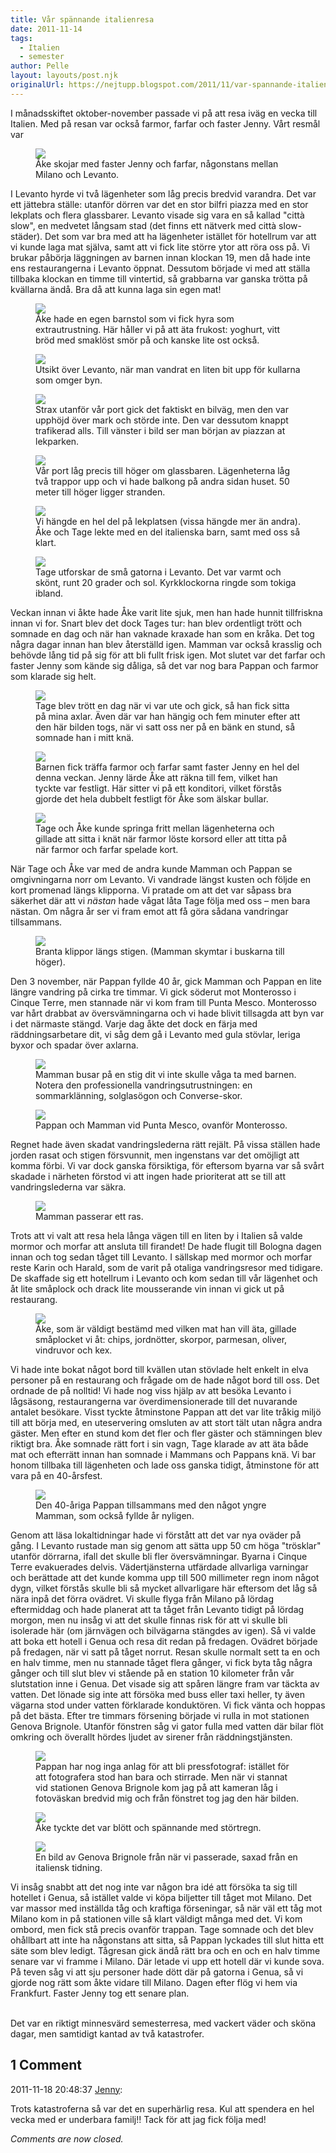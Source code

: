 ```yaml
---
title: Vår spännande italienresa
date: 2011-11-14
tags: 
  - Italien
  - semester	
author: Pelle
layout: layouts/post.njk
originalUrl: https://nejtupp.blogspot.com/2011/11/var-spannande-italienresa.html
---
```


I månadsskiftet oktober-november passade vi på att resa iväg en vecka till Italien. Med på resan var också farmor, farfar och faster Jenny. Vårt resmål var  

<figure>
	<img src="../../../img/2011/11/40-arsresan+till+Levanto-_MG_9136.jpg">
	<figcaption>Åke skojar med faster Jenny och farfar, någonstans mellan Milano och Levanto.</figcaption>
</figure>

I Levanto hyrde vi två lägenheter som låg precis bredvid varandra. Det var ett jättebra ställe: utanför dörren var det en stor bilfri piazza med en stor lekplats och flera glassbarer. Levanto visade sig vara en så kallad "città slow", en medvetet långsam stad (det finns ett nätverk med città slow-städer). Det som var bra med att ha lägenheter istället för hotellrum var att vi kunde laga mat själva, samt att vi fick lite större ytor att röra oss på. Vi brukar påbörja läggningen av barnen innan klockan 19, men då hade inte ens restaurangerna i Levanto öppnat. Dessutom började vi med att ställa tillbaka klockan en timme till vintertid, så grabbarna var ganska trötta på kvällarna ändå. Bra då att kunna laga sin egen mat!

<figure>
	<img src="../../../img/2011/11/40-arsresan+till+Levanto-_MG_9150.jpg">
	<figcaption>Åke hade en egen barnstol som vi fick hyra som extrautrustning. Här håller vi på att äta frukost: yoghurt, vitt bröd med smaklöst smör på och kanske lite ost också.</figcaption>
</figure>

<figure>
	<img src="../../../img/2011/11/40-arsresan+till+Levanto-_MG_9354.jpg">
	<figcaption>Utsikt över Levanto, när man vandrat en liten bit upp för kullarna som omger byn.</figcaption>
</figure>

<figure>
	<img src="../../../img/2011/11/40-arsresan+till+Levanto-_MG_9298.jpg">
	<figcaption>Strax utanför vår port gick det faktiskt en bilväg, men den var upphöjd över mark och störde inte. Den var dessutom knappt trafikerad alls. Till vänster i bild ser man början av piazzan at lekparken.</figcaption>
</figure>

<figure>
	<img src="../../../img/2011/11/40-arsresan+till+Levanto-_MG_9304.jpg">
	<figcaption>Vår port låg precis till höger om glassbaren. Lägenheterna låg två trappor upp och vi hade balkong på andra sidan huset. 50 meter till höger ligger stranden.</figcaption>
</figure>

<figure>
	<img src="../../../img/2011/11/40-arsresan+till+Levanto-_MG_9312.jpg">
	<figcaption>Vi hängde en hel del på lekplatsen (vissa hängde mer än andra). Åke och Tage lekte med en del italienska barn, samt med oss så klart.</figcaption>
</figure>

<figure>
	<img src="../../../img/2011/11/40-arsresan+till+Levanto-_MG_9397.jpg">
	<figcaption>Tage utforskar de små gatorna i Levanto. Det var varmt och skönt, runt 20 grader och sol. Kyrkklockorna ringde som tokiga ibland.</figcaption>
</figure>

Veckan innan vi åkte hade Åke varit lite sjuk, men han hade hunnit tillfriskna innan vi for. Snart blev det dock Tages tur: han blev ordentligt trött och somnade en dag och när han vaknade kraxade han som en kråka. Det tog några dagar innan han blev återställd igen. Mamman var också krasslig och behövde lång tid på sig för att bli fullt frisk igen. Mot slutet var det farfar och faster Jenny som kände sig dåliga, så det var nog bara Pappan och farmor som klarade sig helt.

<figure>
	<img src="../../../img/2011/11/40-arsresan+till+Levanto-_MG_9170.jpg">
	<figcaption>Tage blev trött en dag när vi var ute och gick, så han fick sitta på mina axlar. Även där var han hängig och fem minuter efter att den här bilden togs, när vi satt oss ner på en bänk en stund, så somnade han i mitt knä. </figcaption>
</figure>

<figure>
	<img src="../../../img/2011/11/40-arsresan+till+Levanto-_MG_9424.jpg">
	<figcaption>Barnen fick träffa farmor och farfar samt faster Jenny en hel del denna veckan. Jenny lärde Åke att räkna till fem, vilket han tyckte var festligt. Här sitter vi på ett konditori, vilket förstås gjorde det hela dubbelt festligt för Åke som älskar bullar.</figcaption>
</figure>

<figure>
	<img src="../../../img/2011/11/40-arsresan+till+Levanto-_MG_9294.jpg">
	<figcaption>Tage och Åke kunde springa fritt mellan lägenheterna och gillade att sitta i knät när farmor löste korsord eller att titta på när farmor och farfar spelade kort.</figcaption>
</figure>

När Tage och Åke var med de andra kunde Mamman och Pappan se omgivningarna norr om Levanto. Vi vandrade längst kusten och följde en kort promenad längs klipporna. Vi pratade om att det var såpass bra säkerhet där att vi <i>nästan</i> hade vågat låta Tage följa med oss – men bara nästan. Om några år ser vi fram emot att få göra sådana vandringar tillsammans.</div>

<figure>
	<img src="../../../img/2011/11/40-arsresan+till+Levanto-_MG_9289.jpg">
	<figcaption>Branta klippor längs stigen. (Mamman skymtar i buskarna till höger).</figcaption>
</figure>

Den 3 november, när Pappan fyllde 40 år, gick Mamman och Pappan en lite längre vandring på cirka tre timmar. Vi gick söderut mot Monterosso i Cinque Terre, men stannade när vi kom fram till Punta Mesco. Monterosso var hårt drabbat av översvämningarna och vi hade blivit tillsagda att byn var i det närmaste stängd. Varje dag åkte det dock en färja med räddningsarbetare dit, vi såg dem gå i Levanto med gula stövlar, leriga byxor och spadar över axlarna.

<figure>
	<img src="../../../img/2011/11/40-arsresan+till+Levanto-_MG_9483.jpg">
	<figcaption>Mamman busar på en stig dit vi inte skulle våga ta med barnen. Notera den professionella vandringsutrustningen: en sommarklänning, solglasögon och Converse-skor.</figcaption>
</figure>

<figure>
	<img src="../../../img/2011/11/40-arsresan+till+Levanto-_MG_9527.jpg">
	<figcaption>Pappan och Mamman vid Punta Mesco, ovanför Monterosso.</figcaption>
</figure>

Regnet hade även skadat vandringslederna rätt rejält. På vissa ställen hade jorden rasat och stigen försvunnit, men ingenstans var det omöjligt att komma förbi. Vi var dock ganska försiktiga, för eftersom byarna var så svårt skadade i närheten förstod vi att ingen hade prioriterat att se till att vandringslederna var säkra. </div>

<figure>
	<img src="../../../img/2011/11/40-arsresan+till+Levanto-_MG_9563.jpg">
	<figcaption>Mamman passerar ett ras.</figcaption>
</figure>

Trots att vi valt att resa hela långa vägen till en liten by i Italien så valde mormor och morfar att ansluta till firandet! De hade flugit till Bologna dagen innan och tog sedan tåget till Levanto. I sällskap med mormor och morfar reste Karin och Harald, som de varit på otaliga vandringsresor med tidigare. De skaffade sig ett hotellrum i Levanto och kom sedan till vår lägenhet och åt lite småplock och drack lite mousserande vin innan vi gick ut på restaurang.

<figure>
	<img src="../../../img/2011/11/40-arsresan+till+Levanto-_MG_9575.jpg">
	<figcaption>Åke, som är väldigt bestämd med vilken mat han vill äta, gillade småplocket vi åt: chips, jordnötter, skorpor, parmesan, oliver, vindruvor och kex.</figcaption>
</figure>

Vi hade inte bokat något bord till kvällen utan stövlade helt enkelt in elva personer på en restaurang och frågade om de hade något bord till oss. Det ordnade de på nolltid! Vi hade nog viss hjälp av att besöka Levanto i lågsäsong, restaurangerna var överdimensionerade till det nuvarande antalet besökare. Visst tyckte åtminstone Pappan att det var lite tråkig miljö till att börja med, en uteservering omsluten av att stort tält utan några andra gäster. Men efter en stund kom det fler och fler gäster och stämningen blev riktigt bra. Åke somnade rätt fort i sin vagn, Tage klarade av att äta både mat och efterrätt innan han somnade i Mammans och Pappans knä. Vi bar honom tillbaka till lägenheten och lade oss ganska tidigt, åtminstone för att vara på en 40-årsfest.

<figure>
	<img src="../../../img/2011/11/40-arsresan+till+Levanto-_MG_9595.jpg">
	<figcaption>Den 40-åriga Pappan tillsammans med den något yngre Mamman, som också fyllde år nyligen.</figcaption>
</figure>

Genom att läsa lokaltidningar hade vi förstått att det var nya oväder på gång. I Levanto rustade man sig genom att sätta upp 50 cm höga "trösklar" utanför dörrarna, ifall det skulle bli fler översvämningar. Byarna i Cinque Terre evakuerades delvis. Vädertjänsterna utfärdade allvarliga varningar och berättade att det kunde komma upp till 500 millimeter regn inom något dygn, vilket förstås skulle bli så mycket allvarligare här eftersom det låg så nära inpå det förra ovädret. Vi skulle flyga från Milano på lördag eftermiddag och hade planerat att ta tåget från Levanto tidigt på lördag morgon, men nu insåg vi att det skulle finnas risk för att vi skulle bli isolerade här (om järnvägen och bilvägarna stängdes av igen). Så vi valde att boka ett hotell i Genua och resa dit redan på fredagen. Ovädret började på fredagen, när vi satt på tåget norrut. Resan skulle normalt sett ta en och en halv timme, men nu stannade tåget flera gånger, vi fick byta tåg några gånger och till slut blev vi stående på en station 10 kilometer från vår slutstation inne i Genua. Det visade sig att spåren längre fram var täckta av vatten. Det lönade sig inte att försöka med buss eller taxi heller, ty även vägarna stod under vatten förklarade konduktören. Vi fick vänta och hoppas på det bästa. Efter tre timmars försening började vi rulla in mot stationen Genova Brignole. Utanför fönstren såg vi gator fulla med vatten där bilar flöt omkring och överallt hördes ljudet av sirener från räddningstjänsten.

<figure>
	<img src="../../../img/2011/11/40-arsresan+till+Levanto-_MG_9598.jpg">
	<figcaption>Pappan har nog inga anlag för att bli pressfotograf: istället för att fotografera stod han bara och stirrade. Men när vi stannat vid stationen Genova Brignole kom jag på att kameran låg i fotoväskan bredvid mig och från fönstret tog jag den här bilden.</figcaption>
</figure>

<figure>
	<img src="../../../img/2011/11/40-arsresan+till+Levanto-_MG_9606.jpg">
	<figcaption>Åke tyckte det var blött och spännande med störtregn.</figcaption>
</figure>

<figure>
	<img src="../../../img/2011/11/Photo+2011-11-07+20+59+53.jpg">
	<figcaption>En bild av Genova Brignole från när vi passerade, saxad från en italiensk tidning.</figcaption>
</figure>

Vi insåg snabbt att det nog inte var någon bra idé att försöka ta sig till hotellet i Genua, så istället valde vi köpa biljetter till tåget mot Milano. Det var massor med inställda tåg och kraftiga förseningar, så när väl ett tåg mot Milano kom in på stationen ville så klart väldigt många med det. Vi kom ombord, men fick stå precis ovanför trappan. Tage somnade och det blev ohållbart att inte ha någonstans att sitta, så Pappan lyckades till slut hitta ett säte som blev ledigt. Tågresan gick ändå rätt bra och en och en halv timme senare var vi framme i Milano. Där letade vi upp ett hotell där vi kunde sova. På teven såg vi att sju personer hade dött där på gatorna i Genua, så vi gjorde nog rätt som åkte vidare till Milano. Dagen efter flög vi hem via Frankfurt. Faster Jenny tog ett senare plan.
<br><br>

Det var en riktigt minnesvärd semesterresa, med vackert väder och sköna dagar, men samtidigt kantad av två katastrofer.

<div class="comments">
	<div class="comments-header"><h2>1 Comment</h2></div>
	<div class="comments-body">
			<div class="comment" id="comment-1922116383945767136">
				<p class="comment-header">
					<date datetime="2011-11-18T20:48:37.166+01:00">2011-11-18 20:48:37</date> 
					<a href="https://www.blogger.com/profile/12909819075825098212" rel="nofollow">Jenny</a>:
				</p>
				<div class="comment-content"><p>Trots katastroferna så var det en superhärlig resa. Kul att spendera en hel vecka med er underbara familj!! Tack för att jag fick följa med!</p></div>
				<div class="comment-footer"></div>
			</div></div>
	<p class="comments-footer"><em>Comments are now closed.</em></p>
</div>